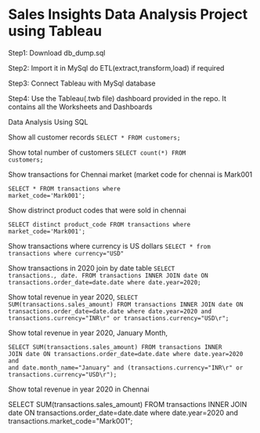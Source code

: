 # Sales Insights Data Analysis Project using Tableau

Step1: Download db_dump.sql

Step2: Import it in MySql do ETL(extract,transform,load) if required

Step3: Connect Tableau with MySql database

Step4: Use the Tableau(.twb file) dashboard provided in the repo. It contains all the Worksheets and Dashboards

<code></code>
Data Analysis Using SQL

Show all customer records
<code>SELECT * FROM customers;</code>

Show total number of customers
<code>SELECT count(*) FROM customers;</code>

Show transactions for Chennai market (market code for chennai is Mark001

<code>SELECT * FROM transactions where market_code='Mark001';</code>

Show distrinct product codes that were sold in chennai

<code>SELECT distinct product_code FROM transactions where market_code='Mark001';</code>

Show transactions where currency is US dollars
<code>SELECT * from transactions where currency="USD"
</code>

Show transactions in 2020 join by date table
<code>SELECT transactions.*, date.* FROM transactions INNER JOIN date ON transactions.order_date=date.date where date.year=2020;
</code>

Show total revenue in year 2020,
<code>SELECT SUM(transactions.sales_amount) FROM transactions INNER JOIN date ON transactions.order_date=date.date where date.year=2020 and transactions.currency="INR\r" or transactions.currency="USD\r";
</code>

Show total revenue in year 2020, January Month,

<code>SELECT SUM(transactions.sales_amount) FROM transactions INNER JOIN date ON transactions.order_date=date.date where date.year=2020 and and date.month_name="January" and (transactions.currency="INR\r" or transactions.currency="USD\r"); </code>

Show total revenue in year 2020 in Chennai

SELECT SUM(transactions.sales_amount) FROM transactions INNER JOIN date ON transactions.order_date=date.date where date.year=2020 and transactions.market_code="Mark001";

